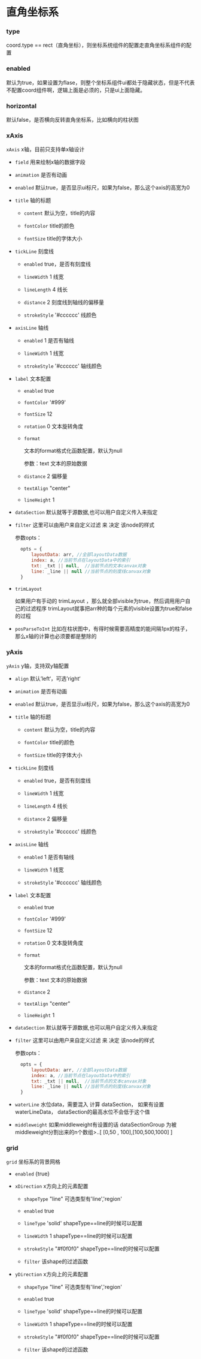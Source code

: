 直角坐标系
=================

### type

coord.type == rect（直角坐标），则坐标系统组件的配置走直角坐标系组件的配置

### enabled

默认为true，如果设置为flase，则整个坐标系组件ui都处于隐藏状态，但是不代表不配置coord组件啊，逻辑上面是必须的，只是ui上面隐藏。

### horizontal

默认false，是否横向反转直角坐标系，比如横向的柱状图


### xAxis

`xAxis` x轴，目前只支持单x轴设计

- `field` 用来绘制x轴的数据字段

- `animation` 是否有动画

- `enabled` 默认true，是否显示ui标尺，如果为false，那么这个axis的高宽为0

- `title` 轴的标题
    
    - `content` 默认为空，title的内容

    - `fontColor` title的颜色

    - `fontSize` title的字体大小

- `tickLine` 刻度线

    - `enabled` true，是否有刻度线

    - `lineWidth` 1 线宽

    - `lineLength` 4 线长

    - `distance` 2 刻度线到轴线的偏移量

    - `strokeStyle` '#cccccc' 线颜色

- `axisLine` 轴线

    - `enabled` 1 是否有轴线
    
    - `lineWidth` 1 线宽

    - `strokeStyle` '#cccccc' 轴线颜色

- `label` 文本配置
    
    - `enabled` true 
    
    - `fontColor` '#999' 

    - `fontSize`  12
    
    - `rotation`  0 文本旋转角度

    - `format`

        文本的format格式化函数配置，默认为null

        参数：text 文本的原始数据

    - `distance` 2 偏移量

    - `textAlign` "center" 

    - `lineHeight` 1
    
- `dataSection` 默认就等于源数据,也可以用户自定义传入来指定

- `filter` 这里可以由用户来自定义过滤 来 决定 该node的样式

  参数opts：

  ```javascript
    opts = {
        layoutData: arr, //全部layoutData数据
        index: a, //当前节点在layoutData中的索引
        txt: _txt || null,  //当前节点的文本canvax对象
        line: _line || null //当前节点的刻度线canvax对象
    }
  ```


- `trimLayout` 

  如果用户有手动的 trimLayout ，那么就全部visible为true，然后调用用户自己的过滤程序
  trimLayout就事把arr种的每个元素的visible设置为true和false的过程

- `posParseToInt` 比如在柱状图中，有得时候需要高精度的能间隔1px的柱子，那么x轴的计算也必须要都是整除的
  

### yAxis

`yAxis` y轴，支持双y轴配置

- `align` 默认’left‘，可选’right‘

- `animation` 是否有动画

- `enabled` 默认true，是否显示ui标尺，如果为false，那么这个axis的高宽为0

- `title` 轴的标题
    
    - `content` 默认为空，title的内容

    - `fontColor` title的颜色

    - `fontSize` title的字体大小

- `tickLine` 刻度线

    - `enabled` true，是否有刻度线

    - `lineWidth` 1 线宽

    - `lineLength` 4 线长

    - `distance` 2 偏移量

    - `strokeStyle` '#cccccc' 线颜色

- `axisLine` 轴线

    - `enabled` 1 是否有轴线
    
    - `lineWidth` 1 线宽

    - `strokeStyle` '#cccccc' 轴线颜色

- `label` 文本配置
    
    - `enabled` true 
    
    - `fontColor` '#999' 

    - `fontSize` 12
    
    - `rotation` 0 文本旋转角度

    - `format` 

        文本的format格式化函数配置，默认为null

        参数：text 文本的原始数据

    - `distance` 2

    - `textAlign` "center"

    - `lineHeight` 1

    
- `dataSection` 默认就等于源数据,也可以用户自定义传入来指定

- `filter` 这里可以由用户来自定义过滤 来 决定 该node的样式

  参数opts：

  ```javascript
    opts = {
        layoutData: arr, //全部layoutData数据
        index: a, //当前节点在layoutData中的索引
        txt: _txt || null,  //当前节点的文本canvax对象
        line: _line || null //当前节点的刻度线canvax对象
    }
  ```

- `waterLine` 水位data，需要混入 计算 dataSection， 如果有设置waterLineData， dataSection的最高水位不会低于这个值

- `middleweight` 如果middleweight有设置的话 dataSectionGroup 为被middleweight分割出来的n个数组>..[ [0,50 , 100],[100,500,1000] ]


### grid

`grid` 坐标系的背景网格

- `enabled` {true}  

- `xDirection`  x方向上的元素配置

    - `shapeType` "line" 可选类型有'line','region'

    - `enabled` true 

    - `lineType` 'solid' shapeType==line的时候可以配置

    - `lineWidth` 1 shapeType==line的时候可以配置

    - `strokeStyle` "#f0f0f0" shapeType==line的时候可以配置

    - `filter` 该shape的过滤函数

- `yDirection`  x方向上的元素配置

    - `shapeType` "line" 可选类型有'line','region'

    - `enabled` true 

    - `lineType` 'solid' shapeType==line的时候可以配置

    - `lineWidth` 1 shapeType==line的时候可以配置

    - `strokeStyle` "#f0f0f0" shapeType==line的时候可以配置

    - `filter` 该shape的过滤函数

